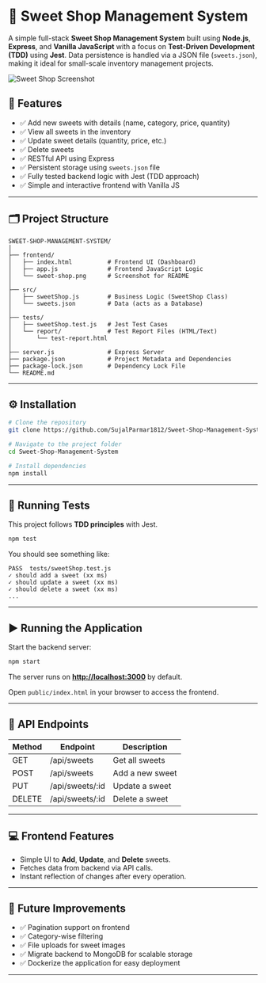 # 🍬 Sweet Shop Management System

A simple full-stack **Sweet Shop Management System** built using **Node.js**, **Express**, and **Vanilla JavaScript** with a focus on **Test-Driven Development (TDD)** using **Jest**. Data persistence is handled via a JSON file (`sweets.json`), making it ideal for small-scale inventory management projects.

![Sweet Shop Screenshot](<img width="1900" height="1021" alt="sweet-shop" src="https://github.com/user-attachments/assets/39648721-aca7-45d4-a2c3-cc69881faa7b" />
)

## 🚀 Features

* ✅ Add new sweets with details (name, category, price, quantity)
* ✅ View all sweets in the inventory
* ✅ Update sweet details (quantity, price, etc.)
* ✅ Delete sweets
* ✅ RESTful API using Express
* ✅ Persistent storage using `sweets.json` file
* ✅ Fully tested backend logic with Jest (TDD approach)
* ✅ Simple and interactive frontend with Vanilla JS

---

## 🗂️ Project Structure

```plaintext
SWEET-SHOP-MANAGEMENT-SYSTEM/
│
├── frontend/
│   ├── index.html          # Frontend UI (Dashboard)
│   ├── app.js              # Frontend JavaScript Logic
│   └── sweet-shop.png      # Screenshot for README
│
├── src/
│   ├── sweetShop.js        # Business Logic (SweetShop Class)
│   └── sweets.json         # Data (acts as a Database)
│
├── tests/
│   ├── sweetShop.test.js   # Jest Test Cases
│   └── report/             # Test Report Files (HTML/Text)
│       └── test-report.html
│
├── server.js               # Express Server
├── package.json            # Project Metadata and Dependencies
├── package-lock.json       # Dependency Lock File
└── README.md
```

---

## ⚙️ Installation

```bash
# Clone the repository
git clone https://github.com/SujalParmar1812/Sweet-Shop-Management-System.git

# Navigate to the project folder
cd Sweet-Shop-Management-System

# Install dependencies
npm install
```

---

## 🧺 Running Tests

This project follows **TDD principles** with Jest.

```bash
npm test
```

You should see something like:

```
PASS  tests/sweetShop.test.js
✓ should add a sweet (xx ms)
✓ should update a sweet (xx ms)
✓ should delete a sweet (xx ms)
...
```

---

## ▶️ Running the Application

Start the backend server:

```bash
npm start
```

The server runs on **[http://localhost:3000](http://localhost:3000)** by default.

Open `public/index.html` in your browser to access the frontend.

---

## 📖 API Endpoints

| Method | Endpoint         | Description     |
| ------ | ---------------- | --------------- |
| GET    | /api/sweets      | Get all sweets  |
| POST   | /api/sweets      | Add a new sweet |
| PUT    | /api/sweets/\:id | Update a sweet  |
| DELETE | /api/sweets/\:id | Delete a sweet  |

---

## 💻 Frontend Features

* Simple UI to **Add**, **Update**, and **Delete** sweets.
* Fetches data from backend via API calls.
* Instant reflection of changes after every operation.

---

## 📌 Future Improvements

* ✅ Pagination support on frontend
* ✅ Category-wise filtering
* ✅ File uploads for sweet images
* ✅ Migrate backend to MongoDB for scalable storage
* ✅ Dockerize the application for easy deployment

---
